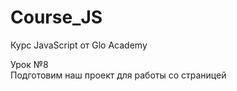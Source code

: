 # Course_JS
Курс JavaScript от Glo Academy

Урок &#8470;8<br>
Подготовим наш проект для работы со страницей
